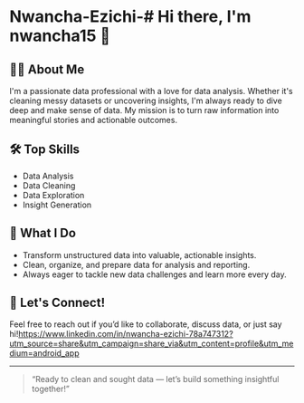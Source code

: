 # Nwancha-Ezichi-# Hi there, I'm nwancha15 👋

## 👨‍💻 About Me

I'm a passionate data professional with a love for data analysis. Whether it's cleaning messy datasets or uncovering insights, I'm always ready to dive deep and make sense of data. My mission is to turn raw information into meaningful stories and actionable outcomes.

## 🛠️ Top Skills

- Data Analysis
- Data Cleaning
- Data Exploration
- Insight Generation

## 🚀 What I Do

- Transform unstructured data into valuable, actionable insights.
- Clean, organize, and prepare data for analysis and reporting.
- Always eager to tackle new data challenges and learn more every day.

## 💬 Let's Connect!

Feel free to reach out if you’d like to collaborate, discuss data, or just say hi!https://www.linkedin.com/in/nwancha-ezichi-78a747312?utm_source=share&utm_campaign=share_via&utm_content=profile&utm_medium=android_app


---

> “Ready to clean and sought data — let’s build something insightful together!”
